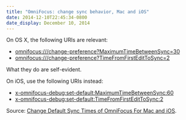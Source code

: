 ```yaml
---
title: "OmniFocus: change sync behavior, Mac and iOS"
date: 2014-12-10T22:45:34-0800
date_display: December 10, 2014
---
```


On OS X, the following URIs are relevant:

* <a href="omnifocus:///change-preference?MaximumTimeBetweenSync=30">omnifocus:///change-preference?MaximumTimeBetweenSync=30</a>
* <a href="omnifocus:///change-preference?TimeFromFirstEditToSync=2">omnifocus:///change-preference?TimeFromFirstEditToSync=2</a>

What they do are self-evident.

On iOS, use the following URIs instead:

* <a href="x-omnifocus-debug:set-default:MaximumTimeBetweenSync:60">x-omnifocus-debug:set-default:MaximumTimeBetweenSync:60</a>
* <a href="x-omnifocus-debug:set-default:TimeFromFirstEditToSync:2">x-omnifocus-debug:set-default:TimeFromFirstEditToSync:2</a>

Source: [Change Default Sync Times of OmniFocus For Mac and iOS](http://www.macstories.net/links/change-default-sync-times-of-omnifocus-for-mac-and-ios/).
